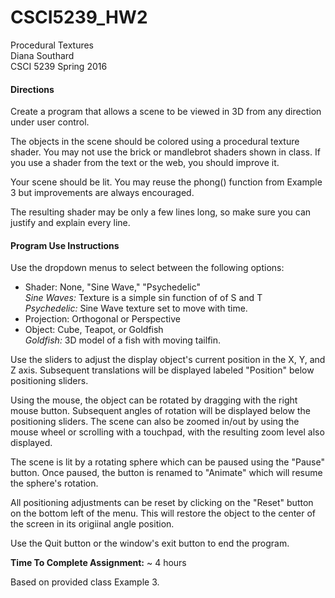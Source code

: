 # CSCI5239_HW2
Procedural Textures <br>
Diana Southard<br>
CSCI 5239 Spring 2016<br>

#### Directions
Create a program that allows a scene to be viewed in 3D from any direction under user control.

The objects in the scene should be colored using a procedural texture shader. You may not use the brick or mandlebrot shaders shown in class.  If you use a shader from the text or the web, you should improve it.<br>

Your scene should be lit.  You may reuse the phong() function from Example 3 but improvements are always encouraged.

The resulting shader may be only a few lines long, so make sure you can justify and explain every line.

#### Program Use Instructions
Use the dropdown menus to select between the following options:
- Shader: None, "Sine Wave," "Psychedelic"<br>
	*Sine Waves:* Texture is a simple sin function of of S and T<br>
	*Psychedelic:* Sine Wave texture set to move with time.<br>
- Projection: Orthogonal or Perspective<br>
- Object: Cube, Teapot, or Goldfish<br>
	*Goldfish:* 3D model of a fish with moving tailfin.<br>

Use the sliders to adjust the display object's current position in the X, Y, and Z axis. Subsequent translations will be displayed labeled "Position" below positioning sliders.

Using the mouse, the object can be rotated by dragging with the right mouse button. Subsequent angles of rotation will be displayed below the positioning sliders. The scene can also be zoomed in/out by using the mouse wheel or scrolling with a touchpad, with the resulting zoom level also displayed.

The scene is lit by a rotating sphere which can be paused using the "Pause" button. Once paused, the button is renamed to "Animate" which will resume the sphere's rotation.

All positioning adjustments can be reset by clicking on the "Reset" button on the bottom left of the menu. This will restore the object to the center of the screen in its origiinal angle position.

Use the Quit button or the window's exit button to end the program.

**Time To Complete Assignment:** ~ 4 hours

Based on provided class Example 3.
